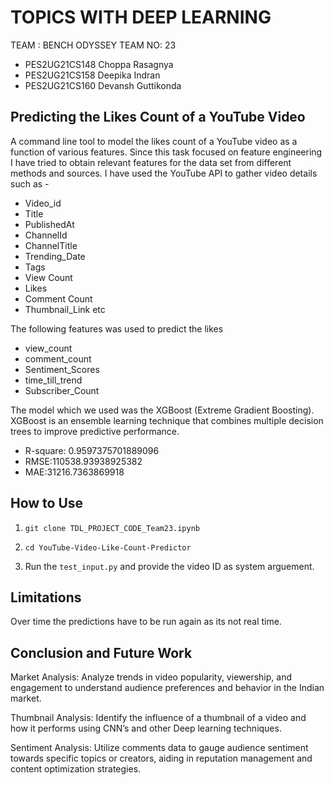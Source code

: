 # TOPICS WITH DEEP LEARNING

   TEAM : BENCH ODYSSEY
   TEAM NO: 23
   
- PES2UG21CS148 Choppa Rasagnya
- PES2UG21CS158 Deepika Indran
- PES2UG21CS160 Devansh Guttikonda

## Predicting the Likes Count of a YouTube Video

A command line tool to model the likes count of a YouTube video as a function of various
features. Since this task focused on feature engineering I have tried to obtain relevant features for the data set from different
methods and sources. I have used the YouTube API to gather video details such as -
- Video_id
- Title
- PublishedAt
- ChannelId
- ChannelTitle
- Trending_Date
- Tags
- View Count
- Likes
- Comment Count
- Thumbnail_Link etc

The following features was used to predict the likes
- view_count
- comment_count
- Sentiment_Scores
- time_till_trend
- Subscriber_Count

The model which we used was the XGBoost (Extreme Gradient Boosting). XGBoost is an ensemble learning technique that combines multiple decision trees to improve predictive performance.
- R-square: 0.9597375701889096
- RMSE:110538.93938925382
- MAE:31216.7363869918

## How to Use

1) <code>git clone TDL_PROJECT_CODE_Team23.ipynb</code>

2) <code>cd YouTube-Video-Like-Count-Predictor</code>

3) Run the <code>test_input.py</code> and provide the video ID as system arguement.

## Limitations
Over time the predictions have to be run again as its not real time.

## Conclusion and Future Work
Market Analysis:
Analyze trends in video popularity, viewership, and engagement to understand audience preferences and behavior in the Indian market.

Thumbnail Analysis:
Identify the influence of a thumbnail of a video and how it performs using CNN’s and other Deep learning techniques. 

Sentiment Analysis: 
Utilize comments data to gauge audience sentiment towards specific topics or creators, aiding in reputation management and content optimization strategies.

